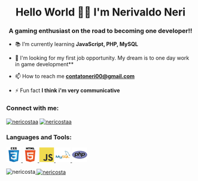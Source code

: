 <h1 align="center">Hello World 👋🏾 I'm Nerivaldo Neri</h1>
<h3 align="center">A gaming enthusiast on the road to becoming one developer!!</h3>

- 📚 I’m currently learning **JavaScript, PHP, MySQL**

- 🔭 I'm looking for my first job opportunity. My dream is to one day work in game development**

- 📫 How to reach me **contatoneri00@gmail.com**

- ⚡ Fun fact **I think i'm very communicative**

<h3 align="left">Connect with me:</h3>
<p align="left">
<a href="https://linkedin.com/in/nericostaa" target="blank"><img align="center" src="https://raw.githubusercontent.com/rahuldkjain/github-profile-readme-generator/master/src/images/icons/Social/linked-in-alt.svg" alt="nericostaa" height="30" width="40" /></a>
<a href="https://instagram.com/nericostaa" target="blank"><img align="center" src="https://raw.githubusercontent.com/rahuldkjain/github-profile-readme-generator/master/src/images/icons/Social/instagram.svg" alt="nericostaa" height="30" width="40" /></a>
</p>

<h3 align="left">Languages and Tools:</h3>
<p align="left"> <a href="https://www.w3schools.com/css/" target="_blank" rel="noreferrer"> <img src="https://raw.githubusercontent.com/devicons/devicon/master/icons/css3/css3-original-wordmark.svg" alt="css3" width="40" height="40"/> </a> <a href="https://www.w3.org/html/" target="_blank" rel="noreferrer"> <img src="https://raw.githubusercontent.com/devicons/devicon/master/icons/html5/html5-original-wordmark.svg" alt="html5" width="40" height="40"/> </a> <a href="https://developer.mozilla.org/en-US/docs/Web/JavaScript" target="_blank" rel="noreferrer"> <img src="https://raw.githubusercontent.com/devicons/devicon/master/icons/javascript/javascript-original.svg" alt="javascript" width="40" height="40"/> </a> <a href="https://www.mysql.com/" target="_blank" rel="noreferrer"> <img src="https://raw.githubusercontent.com/devicons/devicon/master/icons/mysql/mysql-original-wordmark.svg" alt="mysql" width="40" height="40"/> </a> <a href="https://www.php.net" target="_blank" rel="noreferrer"> <img src="https://raw.githubusercontent.com/devicons/devicon/master/icons/php/php-original.svg" alt="php" width="40" height="40"/> </p>

<p><img align="left" src="https://github-readme-stats.vercel.app/api/top-langs?username=nericosta&show_icons=true&theme=tokyonight&locale=en&layout=compact" alt="nericosta" /></p>

<p>&nbsp;<img align="center" src="https://github-readme-stats.vercel.app/api?username=nericosta&show_icons=true&theme=tokyonight&locale=en" alt="nericosta" /></p>
